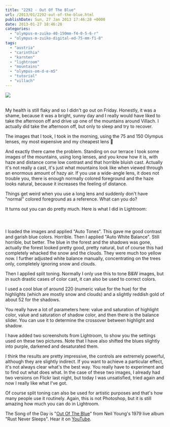 ```yaml
---
title: "2292 - Out Of The Blue"
url: /2013/01/2292-out-of-the-blue.html
publishDate: Sun, 27 Jan 2013 17:46:28 +0000
date: 2013-01-27 18:46:28
categories: 
  - "olympus-m-zuiko-40-150mm-f4-0-5-6-r"
  - "olympus-m-zuiko-digital-ed-75-mm-f1-8"
tags: 
  - "austria"
  - "carinthia"
  - "karnten"
  - "lightroom"
  - "mountains"
  - "olympus-om-d-e-m5"
  - "tutorial"
  - "villach"
---
```

<div class="container">
<div class="center"><a target="_blank" href="https://d25zfm9zpd7gm5.cloudfront.net/1200x1200/2013/20130125_093004_lr.jpg"><img src="https://d25zfm9zpd7gm5.cloudfront.net/0600x0600/2013/20130125_093004_lr.jpg" /></a></div>
</div>
<br />

My health is still flaky and so I didn't go out on Friday. Honestly, it was a shame, because it was a bright, sunny day and I really would have liked to take the afternoon off and drive up one of the mountains around Villach. I actually did take the afternoon off, but only to sleep and try to recover.

The images that I took, I took in the morning, using the 75 and 150 Olympus lenses, my most expensive and my cheapest lens 🙂

<a target="_blank" href="https://d25zfm9zpd7gm5.cloudfront.net/1200x1200/2013/20130125_102758_lr.jpg"><img style="margin: 0pt 0px 0pt 10px; float: right;" src="https://d25zfm9zpd7gm5.cloudfront.net/0150x0150/2013/20130125_102758_lr.jpg" alt="" border="0" /></a> And exactly there came the problem. Standing on our terrace I took some images of the mountains, using long lenses, and you know how it is, with haze and distance come low contrast and that horrible bluish cast. Actually it's not really a cast, it's just what mountains look like when viewed through an enormous amount of hazy air. If you use a wide-angle lens, it does not trouble you, there is enough normally colored foreground and the haze looks natural, because it increases the feeling of distance.

Things get weird when you use a long lens and suddenly don't have "normal" colored foreground as a reference. What can you do?

It turns out you can do pretty much. Here is what I did in Lightroom:

<div class="container">
<div class="center"><a target="_blank" href="http://www.flickr.com/photos/amanessinger/8418783283/sizes/o/in/photostream/"><img style="margin: 10pt 10px 10pt 10px;" src="https://d25zfm9zpd7gm5.cloudfront.net/0150x0150/2013/20130125_102758_before_after.jpg" alt="" border="0" /></a><a target="_blank" href="http://www.flickr.com/photos/amanessinger/8418783819/sizes/o/in/photostream/"><img style="margin: 10pt 10px 10pt 10px;" src="https://d25zfm9zpd7gm5.cloudfront.net/0150x0150/2013/20130125_093004_defore_after.jpg" alt="" border="0" /></a></div>
</div>

I loaded the images and applied "Auto Tones". This gave me good contrast and garish blue colors. Horrible. Then I applied "Auto White Balance". Still horrible, but better. The blue in the forest and the shadows was gone, actually the forest looked pretty good, pretty natural, but of course this had completely whacked the snow and the clouds. They were much too yellow now. I further adjusted white balance manually, concentrating on the trees only, completely ignoring snow and clouds.

Then I applied split toning. Normally I only use this to tone B&amp;W images, but in such drastic cases of color cast, it can also be used to correct colors.

I used a cool blue of around 220 (numeric value for the hue) for the highlights (which are mostly snow and clouds) and a slightly reddish gold of about 52 for the shadows.

You really have a lot of parameters here: value and saturation of highlight color, value and saturation of shadow color, and then there is the balance slider. You can use it to determine the crossover between highlight and shadow.

I have added two screenshots from Lightroom, to show you the settings used on these two pictures. Note that I have also shifted the blues slightly into purple, darkened and desaturated them. 

I think the results are pretty impressive, the controls are extremely powerful, although they are slightly indirect. If you want to achieve a particular effect, it's not always clear what's the best way. You really have to experiment and to find out what does what. In the case of these two images, I already had two versions on Flickr last night, but today I was unsatisfied, tried again and now I really like what I've got.

 Of course split toning can also be used for artistic purposes and that's how many people use it routinely. Again, this is not Photoshop, but it is still amazing how much you can do in Lightroom.

The Song of the Day is "<a href="http://www.lyricsmode.com/lyrics/n/neil_young/out_of_the_blue.html" target="_blank">Out Of The Blue</a>" from Neil Young's 1979 live album "Rust Never Sleeps". Hear it on <a href="http://www.youtube.com/watch?v=nrsWUY9HA-Y" target="_blank">YouTube</a>.
